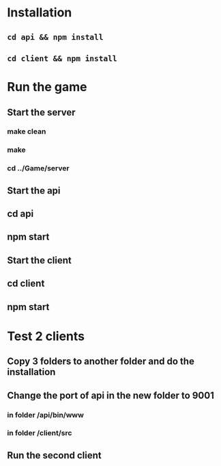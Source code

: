
# Installation

## `cd api && npm install`
## `cd client && npm install`

# Run the game

## Start the server

### make clean
### make
### cd ../Game/server

## Start the api

## cd api
## npm start


## Start the client

## cd client
## npm start


# Test 2 clients

## Copy 3 folders to another folder and do the installation
## Change the port of api in the new folder to 9001 
### in folder /api/bin/www
### in folder /client/src

## Run the second client
